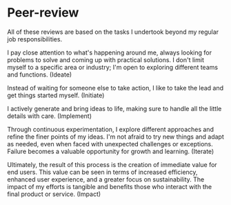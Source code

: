 # Peer-review

All of these reviews are based on the tasks I undertook beyond my regular job responsibilities.

I pay close attention to what's happening around me, always looking for problems to solve and coming up with practical solutions. I don't limit myself to a specific area or industry; I'm open to exploring different teams and functions. (Ideate)

Instead of waiting for someone else to take action, I like to take the lead and get things started myself. (Initiate)

I actively generate and bring ideas to life, making sure to handle all the little details with care. (Implement)

Through continuous experimentation, I explore different approaches and refine the finer points of my ideas. I'm not afraid to try new things and adapt as needed, even when faced with unexpected challenges or exceptions. Failure becomes a valuable opportunity for growth and learning. (Iterate)

Ultimately, the result of this process is the creation of immediate value for end users. This value can be seen in terms of increased efficiency, enhanced user experience, and a greater focus on sustainability. The impact of my efforts is tangible and benefits those who interact with the final product or service. (Impact)
